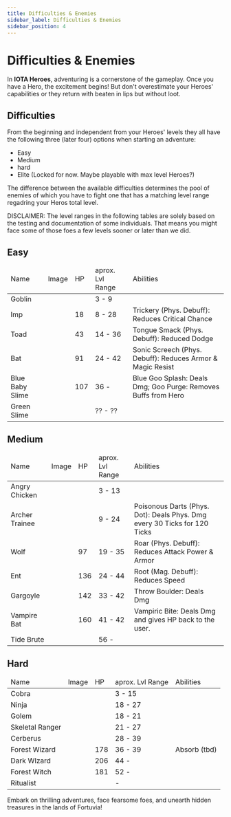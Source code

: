 ```yaml
---
title: Difficulties & Enemies
sidebar_label: Difficulties & Enemies
sidebar_position: 4
---
```


# Difficulties & Enemies

In **IOTA Heroes**, adventuring is a cornerstone of the gameplay. Once you have a Hero, the excitement begins! 
But don't overestimate your Heroes' capabilities or they return with beaten in lips but without loot.  

## Difficulties

From the beginning and independent from your Heroes' levels they all have the following three (later four) options when starting an adventure:
- Easy
- Medium
- hard
- Elite (Locked for now. Maybe playable with max level Heroes?)

The difference between the available difficulties determines the pool of enemies of which you have to fight one that has a matching level range regadring your Heros total level.

DISCLAIMER: 
The level ranges in the following tables are solely based on the testing and documentation of some individuals. 
That means you might face some of those foes a few levels sooner or later than we did.

## Easy

<table class="tg">
<thead>
<tr>
    <td class="tg-0pky">Name</td>
    <td class="tg-0pky">Image</td>
    <td class="tg-0pky">HP</td>
    <td class="tg-0pky">aprox. Lvl Range</td>
    <td class="tg-0pky">Abilities</td>
  </tr>
</thead>
<tbody>
  <tr>
    <td class="tg-0pky">Goblin</td>
    <td class="tg-0pky"></td>
    <td class="tg-0pky"></td>
    <td class="tg-0pky">3 - 9</td>
    <td class="tg-0pky"></td>
  </tr>
  <tr>
    <td class="tg-0pky">Imp</td>
    <td class="tg-0pky"></td>
    <td class="tg-0pky">18</td>
    <td class="tg-0pky">8 - 28</td>
    <td class="tg-0pky">Trickery (Phys. Debuff): Reduces Critical Chance</td>
  </tr>
    <tr>
    <td class="tg-0pky">Toad</td>
    <td class="tg-0pky"></td>
    <td class="tg-0pky">43</td>
    <td class="tg-0pky">14 - 36</td>
    <td class="tg-0pky">Tongue Smack (Phys. Debuff): Reduced Dodge</td>
  </tr>
    <tr>
    <td class="tg-0pky">Bat</td>
    <td class="tg-0pky"></td>
    <td class="tg-0pky">91</td>
    <td class="tg-0pky">24 - 42</td>
    <td class="tg-0pky">Sonic Screech (Phys. Debuff): Reduces Armor & Magic Resist</td>
  </tr>
    <tr>
    <td class="tg-0pky">Blue Baby Slime</td>
    <td class="tg-0pky"></td>
    <td class="tg-0pky">107</td>
    <td class="tg-0pky">36 - </td>
    <td class="tg-0pky">Blue Goo Splash: Deals Dmg; Goo Purge: Removes Buffs from Hero</td>
  </tr>
    <tr>
    <td class="tg-0pky">Green Slime</td>
    <td class="tg-0pky"></td>
    <td class="tg-0pky"></td>
    <td class="tg-0pky">?? - ??</td>
    <td class="tg-0pky"></td>
  </tr>
</tbody>
</table>

## Medium

<table class="tg">
<thead>
<tr>
    <td class="tg-0pky">Name</td>
    <td class="tg-0pky">Image</td>
    <td class="tg-0pky">HP</td>
    <td class="tg-0pky">aprox. Lvl Range</td>
    <td class="tg-0pky">Abilities</td>
  </tr>
</thead>
<tbody>
  <tr>
    <td class="tg-0pky">Angry Chicken</td>
    <td class="tg-0pky"></td>
    <td class="tg-0pky"></td>
    <td class="tg-0pky">3 - 13</td>
    <td class="tg-0pky"></td>
  </tr>
  <tr>
    <td class="tg-0pky">Archer Trainee</td>
    <td class="tg-0pky"></td>
    <td class="tg-0pky"></td>
    <td class="tg-0pky">9 - 24</td>
    <td class="tg-0pky">Poisonous Darts (Phys. Dot): Deals Phys. Dmg every 30 Ticks for 120 Ticks</td>
  </tr>
  <tr>
    <td class="tg-0pky">Wolf</td>
    <td class="tg-0pky"></td>
    <td class="tg-0pky">97</td>
    <td class="tg-0pky">19 - 35</td>
    <td class="tg-0pky">Roar (Phys. Debuff): Reduces Attack Power & Armor</td>
  </tr>
  <tr>
    <td class="tg-0pky">Ent</td>
    <td class="tg-0pky"></td>
    <td class="tg-0pky">136</td>
    <td class="tg-0pky">24 - 44</td>
    <td class="tg-0pky">Root (Mag. Debuff): Reduces Speed</td>
  </tr>
  <tr>
    <td class="tg-0pky">Gargoyle</td>
    <td class="tg-0pky"></td>
    <td class="tg-0pky">142</td>
    <td class="tg-0pky">33 - 42</td>
    <td class="tg-0pky">Throw Boulder: Deals Dmg</td>
  </tr>
  <tr>
    <td class="tg-0pky">Vampire Bat</td>
    <td class="tg-0pky"></td>
    <td class="tg-0pky">160</td>
    <td class="tg-0pky">41 - 42</td>
    <td class="tg-0pky">Vampiric Bite: Deals Dmg and gives HP back to the user.</td>
  </tr>
    <tr>
    <td class="tg-0pky">Tide Brute</td>
    <td class="tg-0pky"></td>
    <td class="tg-0pky"></td>
    <td class="tg-0pky">56 - </td>
    <td class="tg-0pky"></td>
  </tr>
</tbody>
</table>

## Hard

<table class="tg">
<thead>
<tr>
    <td class="tg-0pky">Name</td>
    <td class="tg-0pky">Image</td>
    <td class="tg-0pky">HP</td>
    <td class="tg-0pky">aprox. Lvl Range</td>
    <td class="tg-0pky">Abilities</td>
  </tr>
</thead>
<tbody>
  <tr>
    <td class="tg-0pky">Cobra</td>
    <td class="tg-0pky"></td>
    <td class="tg-0pky"></td>
    <td class="tg-0pky">3 - 15</td>
    <td class="tg-0pky"></td>
  </tr>
  <tr>
    <td class="tg-0pky">Ninja</td>
    <td class="tg-0pky"></td>
    <td class="tg-0pky"></td>
    <td class="tg-0pky">18 - 27</td>
    <td class="tg-0pky"></td>
  </tr>
  <tr>
    <td class="tg-0pky">Golem</td>
    <td class="tg-0pky"></td>
    <td class="tg-0pky"></td>
    <td class="tg-0pky">18 - 21</td>
    <td class="tg-0pky"></td>
  </tr>
  <tr>
    <td class="tg-0pky">Skeletal Ranger</td>
    <td class="tg-0pky"></td>
    <td class="tg-0pky"></td>
    <td class="tg-0pky">21 - 27</td>
    <td class="tg-0pky"></td>
  </tr>
  <tr>
    <td class="tg-0pky">Cerberus</td>
    <td class="tg-0pky"></td>
    <td class="tg-0pky"></td>
    <td class="tg-0pky">28 - 39</td>
    <td class="tg-0pky"></td>
  </tr>
  <tr>
    <td class="tg-0pky">Forest Wizard</td>
    <td class="tg-0pky"></td>
    <td class="tg-0pky">178</td>
    <td class="tg-0pky">36 - 39</td>
    <td class="tg-0pky">Absorb (tbd)</td>
  </tr>
    <tr>
    <td class="tg-0pky">Dark WIzard</td>
    <td class="tg-0pky"></td>
    <td class="tg-0pky">206</td>
    <td class="tg-0pky">44 - </td>
    <td class="tg-0pky"></td>
  </tr>
  <tr>
    <td class="tg-0pky">Forest Witch</td>
    <td class="tg-0pky"></td>
    <td class="tg-0pky">181</td>
    <td class="tg-0pky">52 - </td>
    <td class="tg-0pky"></td>
  </tr>
  <tr>
    <td class="tg-0pky">Ritualist</td>
    <td class="tg-0pky"></td>
    <td class="tg-0pky"></td>
    <td class="tg-0pky"> - </td>
    <td class="tg-0pky"></td>
  </tr>
</tbody>
</table>


Embark on thrilling adventures, face fearsome foes, and unearth hidden treasures in the lands of Fortuvia!

